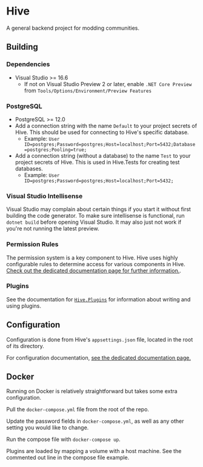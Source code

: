 # Hive

A general backend project for modding communities.

## Building

### Dependencies

- Visual Studio >= 16.6
  - If not on Visual Studio Preview 2 or later, enable `.NET Core Preview` from `Tools/Options/Environment/Preview Features`

### PostgreSQL

- PostgreSQL >= 12.0
- Add a connection string with the name `Default` to your project secrets of Hive. This should be used for connecting to
  Hive's specific database.
  - Example: `User ID=postgres;Password=postgres;Host=localhost;Port=5432;Database=postgres;Pooling=true;`
- Add a connection string (without a database) to the name `Test` to your project secrets of Hive. This is used in Hive.Tests for creating test databases.
  - Example: `User ID=postgres;Password=postgres;Host=localhost;Port=5432;`

### Visual Studio Intellisense

Visual Studio may complain about certain things if you start it without first building the code generator.
To make sure intellisense is functional, run `dotnet build` before opening Visual Studio. It may also just
not work if you're not running the latest preview.

### Permission Rules

The permission system is a key component to Hive. Hive uses highly configurable rules to determine access for various components in Hive.
[Check out the dedicated documentation page for further information.](docs/Hive.Permissions/Usage.md).

### Plugins

See the documentation for [`Hive.Plugins`](docs/Hive.Plugins/) for information about writing and using plugins.

## Configuration

Configuration is done from Hive's `appsettings.json` file, located in the root of its directory.

For configuration documentation, [see the dedicated documentation page.](docs/Hive/Configuration.md)

## Docker

Running on Docker is relatively straightforward but takes some extra configuration.

Pull the `docker-compose.yml` file from the root of the repo.

Update the password fields in `docker-compose.yml`, as well as any other setting you would like to change.

Run the compose file with `docker-compose up`.

Plugins are loaded by mapping a volume with a host machine. See the commented out line in the compose file example.
